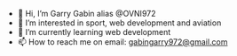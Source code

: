 - 👋 Hi, I’m Garry Gabin alias @OVNI972
- 👀 I’m interested in sport, web development and aviation
- 🌱 I’m currently learning web development
- 📫 How to reach me on email: gabingarry972@gmail.com

<!---
OVNI972/OVNI972 is a ✨ special ✨ repository because its `README.md` (this file) appears on your GitHub profile.
You can click the Preview link to take a look at your changes.
--->
